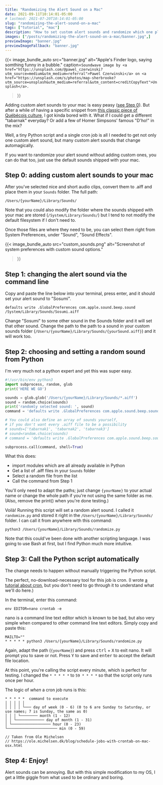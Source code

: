 ```yaml
---
title: "Randomizing the Alert Sound on a Mac"
date: 2021-09-11T10:14:01-05:00
# lastmod: 2021-07-20T10:14:01-05:00
slug: "randomizing-the-alert-sound-on-a-mac"
tags: ["tutorial", "mac"]
description: "How to set custom alert sounds and randomize which one plays"
images: ["/posts/randomizing-the-alert-sound-on-a-mac/banner.jpg",]
previewImage: "banner.jpg"
previewImageFallback: "banner.jpg"
---
```


{{< image_bundle_auto
  src="banner.jpg"
  alt="Apple's Finder logo, saying somthing funny in a bubble."
  caption=`Soundwave image by <a href="https://unsplash.com/@pawel_czerwinski?utm_source=medium&utm_medium=referral">Pawel Czerwinski</a> on <a href="https://unsplash.com/s/photos/map-sherbrooke?utm_source=unsplash&utm_medium=referral&utm_content=creditCopyText">Unsplash</a>.`
>}}

Adding custom alert sounds to your mac is easy peasy ([see Step 0](#step-0-adding-custom-alert-sounds-to-yourmac)). But after a while of having a specific snippet from [this classic piece of Québécois culture](https://www.youtube.com/watch?v=aY3PqKkOXzg), I got kinda bored with it. What if I could get a different "tabarnak" everyday? Or add a few of Homer Simpsons' famous "D'ho!" in the mix?

Well, a tiny Python script and a single cron job is all I needed to get not only one custom alert sound, but many custom alert sounds that change automagically.

If you want to randomize your alert sound without adding custom ones, you can do that too, just use the default sounds shipped with your mac.

## Step 0: adding custom alert sounds to your mac
After you've selected nice and short audio clips, convert them to .aiff and place them in your `Sounds` folder. The full path:

`/Users/{yourName}/Library/Sounds/`

Note that you could also modify the folder where the sounds shipped with your mac are stored (`/System/Library/Sounds/`) but I tend to not modify the default filesystem if I don't need to.

Once those files are where they need to be, you can select them right from System Preferences, under "Sound", "Sound Effects".

{{< image_bundle_auto
  src="custom_sounds.png"
  alt="Screenshot of system preferences with custom sound options."
>}}

## Step 1: changing the alert sound via the command line
Copy and paste the  line below into your terminal, press enter, and it should set your alert sound to "Sosumi".

```
defaults write .GlobalPreferences com.apple.sound.beep.sound /System/Library/Sounds/Sosumi.aiff
```

Change "Sosumi" to some other sound in the Sounds folder and it will set that other sound. Change the path to the path to a sound in your custom sounds folder (`/Users/{yourName}/Library/Sounds/{yourSound.aiff}`) and it will work too.

## Step 2: choosing and setting a random sound from Python 
I'm very much not a python expert and yet this was super easy.

```python
#!/usr/bin/env python3
import subprocess, random, glob
print('HERE WE GO')

sounds = glob.glob('/Users/{yourName}/Library/Sounds/*.aiff')
sound = random.choice(sounds)
print('randomly selected sound: ', sound)
command = 'defaults write .GlobalPreferences com.apple.sound.beep.sound /Users/{yourName}/Library/Sounds/{}.aiff'.format(sound)

# You could also define an array of sounds yourself,  
# if you don't want every .aiff file to be a possibility
# sounds=['tabarnak1', 'tabarnak2', 'tabarnak3']
# sound=random.choice(sounds)
# command = 'defaults write .GlobalPreferences com.apple.sound.beep.sound /Users/{yourName}/Library/Sounds/{}.aiff'.format(sound)

subprocess.call(command, shell=True)
```

What this does: 
- import modules which are all already available in Python
- Get a list of .aiff files in your `Sounds` folder
- Select a random file from the list
- Call the command from Step 1

You'll only need to adapt the paths; just change `{yourName}` to your actual name or change the whole path if you're not using the same folder as me. (Also, remove the print() when you're done testing.)

Voilà! Running this script will set a random alert sound. I called it `randomize.py` and stored it right in the `/Users/{yourName}/Library/Sounds/` folder. I can call it from anywhere with this command:

`python3 /Users/{yourName}/Library/Sounds/randomize.py`

Note that this could've been done with another scripting language. I was going to use Bash at first, but I find Python much more intuitive.

## Step 3: Call the Python script automatically
The change needs to happen without manually triggering the Python script.

The perfect, no-download-necessary tool for this job is cron. (I wrote [a tutorial about cron](https://betterprogramming.pub/the-fun-cron-tutorial-b1c9d255a94c), but you 
don't need to go through it to understand what we'll do here.)

In the terminal, enter this command:

`env EDITOR=nano crontab -e`

nano is a command line text editor which is known to be bad, but also very simple when compared to other command line text editors. Simply copy and paste this:
```
MAILTO=""
* * * * * python3 /Users/{yourName}/Library/Sounds/randomize.py
```

Again, adapt the path (`{yourName}`) and press <kbd>ctrl</kbd> + <kbd>X</kbd> to exit nano. 
It will prompt you to save or not. 
Press <kbd>Y</kbd> to save and <kbd>enter</kbd> to accept the default file location. 

At this point, you're calling the script every minute, which is perfect for testing. 
I changed the `* * * * *` to `59 * * * *` so that the script only runs once per hour. 

The logic of *when* a cron job runs is this:
```
* * * * *  command to execute
│ │ │ │ │
│ │ │ │ └─── day of week (0 - 6) (0 to 6 are Sunday to Saturday, or use names; 7 is Sunday, the same as 0)
│ │ │ └──────── month (1 - 12)
│ │ └───────────── day of month (1 - 31)
│ └────────────────── hour (0 - 23)
└─────────────────────── min (0 - 59)

// Taken from Ole Michelsen
// https://ole.michelsen.dk/blog/schedule-jobs-with-crontab-on-mac-osx.html
```

## Step 4: Enjoy!
Alert sounds can be annoying.
But with this simple modification to my OS, I get a little giggle from what used to be ordinary and boring.

